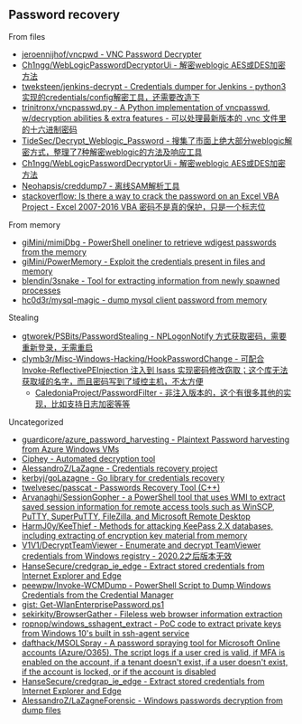 ## Password recovery

From files

* [jeroennijhof/vncpwd - VNC Password Decrypter](https://github.com/jeroennijhof/vncpwd)
* [Ch1ngg/WebLogicPasswordDecryptorUi - 解密weblogic AES或DES加密方法](https://github.com/Ch1ngg/WebLogicPasswordDecryptorUi)
* [tweksteen/jenkins-decrypt - Credentials dumper for Jenkins - python3实现的credentials/config解密工具，还需要改造下](https://github.com/tweksteen/jenkins-decrypt)
* [trinitronx/vncpasswd.py - A Python implementation of vncpasswd, w/decryption abilities & extra features - 可以处理最新版本的 .vnc 文件里的十六进制密码](https://github.com/trinitronx/vncpasswd.py)
* [TideSec/Decrypt_Weblogic_Password - 搜集了市面上绝大部分weblogic解密方式，整理了7种解密weblogic的方法及响应工具](https://github.com/TideSec/Decrypt_Weblogic_Password)
* [Ch1ngg/WebLogicPasswordDecryptorUi - 解密weblogic AES或DES加密方法](https://github.com/Ch1ngg/WebLogicPasswordDecryptorUi)
* [Neohapsis/creddump7 - 离线SAM解析工具](https://github.com/Neohapsis/creddump7)
* [stackoverflow: Is there a way to crack the password on an Excel VBA Project - Excel 2007-2016 VBA 密码不是真的保护，只是一个标志位](https://stackoverflow.com/questions/1026483/is-there-a-way-to-crack-the-password-on-an-excel-vba-project)

From memory

* [giMini/mimiDbg - PowerShell oneliner to retrieve wdigest passwords from the memory](https://github.com/giMini/mimiDbg)
* [giMini/PowerMemory - Exploit the credentials present in files and memory](https://github.com/giMini/PowerMemory)
* [blendin/3snake - Tool for extracting information from newly spawned processes](https://github.com/blendin/3snake)
* [hc0d3r/mysql-magic - dump mysql client password from memory](https://github.com/hc0d3r/mysql-magic)

Stealing

* [gtworek/PSBits/PasswordStealing - NPLogonNotify 方式获取密码，需要重新登录，无需重启](https://github.com/gtworek/PSBits/tree/master/PasswordStealing)
* [clymb3r/Misc-Windows-Hacking/HookPasswordChange - 可配合 Invoke-ReflectivePEInjection 注入到 lsass 实现密码修改窃取；这个库无法获取域的名字，而且密码写到了域控主机，不太方便](https://github.com/clymb3r/Misc-Windows-Hacking/tree/master/HookPasswordChange)
  * [CaledoniaProject/PasswordFilter - 非注入版本的，这个有很多其他的实现，比如支持日志加密等等](https://github.com/CaledoniaProject/PasswordFilter)

Uncategorized

* [guardicore/azure_password_harvesting - Plaintext Password harvesting from Azure Windows VMs](https://github.com/guardicore/azure_password_harvesting)
* [Ciphey - Automated decryption tool](https://github.com/Ciphey/Ciphey)
* [AlessandroZ/LaZagne - Credentials recovery project](https://github.com/AlessandroZ/LaZagne)
* [kerbyj/goLazagne - Go library for credentials recovery](https://github.com/kerbyj/goLazagne)
* [twelvesec/passcat - Passwords Recovery Tool (C++)](https://github.com/twelvesec/passcat)
* [Arvanaghi/SessionGopher - a PowerShell tool that uses WMI to extract saved session information for remote access tools such as WinSCP, PuTTY, SuperPuTTY, FileZilla, and Microsoft Remote Desktop](https://github.com/Arvanaghi/SessionGopher)
* [HarmJ0y/KeeThief - Methods for attacking KeePass 2.X databases, including extracting of encryption key material from memory](https://github.com/HarmJ0y/KeeThief)
* [V1V1/DecryptTeamViewer - Enumerate and decrypt TeamViewer credentials from Windows registry - 2020.2之后版本无效](https://github.com/V1V1/DecryptTeamViewer)
* [HanseSecure/credgrap_ie_edge - Extract stored credentials from Internet Explorer and Edge](https://github.com/HanseSecure/credgrap_ie_edge)
* [peewpw/Invoke-WCMDump - PowerShell Script to Dump Windows Credentials from the Credential Manager](https://github.com/peewpw/Invoke-WCMDump)
* [gist: Get-WlanEnterprisePassword.ps1](https://gist.github.com/CaledoniaProject/17973148fb1e49fbcb818f0b7e6e28a7)
* [sekirkity/BrowserGather - Fileless web browser information extraction](https://github.com/sekirkity/BrowserGather)
* [ropnop/windows_sshagent_extract - PoC code to extract private keys from Windows 10's built in ssh-agent service](https://github.com/ropnop/windows_sshagent_extract)
* [dafthack/MSOLSpray - A password spraying tool for Microsoft Online accounts (Azure/O365). The script logs if a user cred is valid, if MFA is enabled on the account, if a tenant doesn't exist, if a user doesn't exist, if the account is locked, or if the account is disabled](https://github.com/dafthack/MSOLSpray)
* [HanseSecure/credgrap_ie_edge - Extract stored credentials from Internet Explorer and Edge](https://github.com/HanseSecure/credgrap_ie_edge)
* [AlessandroZ/LaZagneForensic - Windows passwords decryption from dump files](https://github.com/AlessandroZ/LaZagneForensic)

